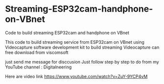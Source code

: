 # Streaming-ESP32cam-handphone-on-VBnet
Code to build streaming ESP32cam and handphone on VBnet


This code to build streaming service from ESP32cam on VBnet
using Videocapture software development kit to build streaming
Videocapture can free download from viscomsoft

just send me message for disccusion 
Just follow step by step to do from my YouTube channel : Digitalneering

Here are video link https://www.youtube.com/watch?v=ZuY-9YCP4vM
